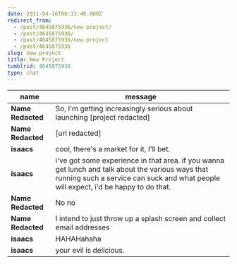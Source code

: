 ```yaml
---
date: 2011-04-16T00:33:40.000Z
redirect_from:
  - /post/4645875936/new-project/
  - /post/4645875936/
  - /post/4645875936/new-project
  - /post/4645875936
slug: new-project
title: New Project
tumblrid: 4645875936
type: chat
---
```

|name|message|
|-----|-----|
| **Name Redacted** | So, I'm getting increasingly serious about launching [project redacted] |
| **Name Redacted** | [url redacted] |
| **isaacs** | cool, there's a market for it, I'll bet. |
| **isaacs** | i've got some experience in that area. if you wanna get lunch and talk about the various ways that running such a service can suck and what people will expect, i'd be happy to do that. |
| **Name Redacted** | No no |
| **Name Redacted** | I intend to just throw up a splash screen and collect email addresses |
| **isaacs** | HAHAHahaha |
| **isaacs** | your evil is delicious. |
